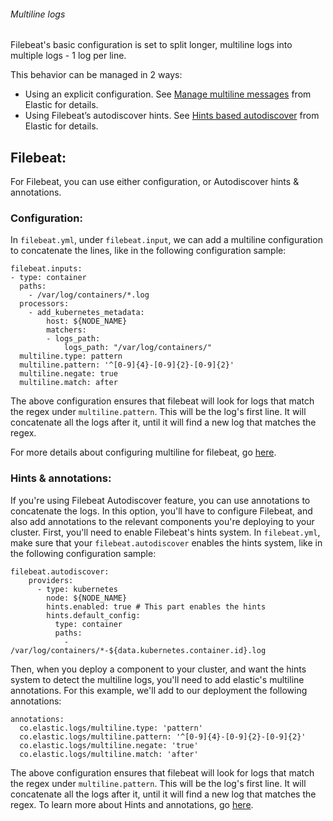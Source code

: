 ###### Multiline logs

Filebeat's basic configuration is set to split longer, multiline logs into multiple logs - 1 log per line.

This behavior can be managed in 2 ways:

* Using an explicit configuration. See [Manage multiline messages](https://www.elastic.co/guide/en/beats/filebeat/current/multiline-examples.html) from Elastic for details.
* Using Filebeat’s autodiscover hints. See [Hints based autodiscover](https://www.elastic.co/guide/en/beats/filebeat/current/configuration-autodiscover-hints.html#_co_elastic_logsmultiline) from Elastic for details.


## Filebeat:
For Filebeat, you can use either configuration, or Autodiscover hints & annotations.

### Configuration:

In `filebeat.yml`, under `filebeat.input`, we can add a multiline configuration to concatenate the lines, like in the following configuration sample:

```shell
filebeat.inputs:
- type: container
  paths:
    - /var/log/containers/*.log
  processors:
    - add_kubernetes_metadata:
        host: ${NODE_NAME}
        matchers:
        - logs_path:
            logs_path: "/var/log/containers/"
  multiline.type: pattern
  multiline.pattern: '^[0-9]{4}-[0-9]{2}-[0-9]{2}'
  multiline.negate: true
  multiline.match: after
```

The above configuration ensures that filebeat will look for logs that match the regex under `multiline.pattern`. This will be the log's first line. It will concatenate all the logs after it, until it will find a new log that matches the regex.

For more details about configuring multiline for filebeat, go [here](https://www.elastic.co/guide/en/beats/filebeat/current/multiline-examples.html#multiline-examples).

### Hints & annotations:

If you're using Filebeat Autodiscover feature, you can use annotations to concatenate the logs.
In this option, you'll have to configure Filebeat, and also add annotations to the relevant components you're deploying to your cluster. 
First, you'll need to enable Filebeat's hints system. In `filebeat.yml`, make sure that your `filebeat.autodiscover` enables the hints system, like in the following configuration sample:

```shell
filebeat.autodiscover:
	providers:
	  - type: kubernetes
	    node: ${NODE_NAME}
	    hints.enabled: true # This part enables the hints
	    hints.default_config:
	      type: container
	      paths:
	        - /var/log/containers/*-${data.kubernetes.container.id}.log
```

Then, when you deploy a component to your cluster, and want the hints system to detect the multiline logs, you'll need to add elastic's multiline annotations.
For this example, we'll add to our deployment the following annotations:
```shell
annotations:
  co.elastic.logs/multiline.type: 'pattern'
  co.elastic.logs/multiline.pattern: '^[0-9]{4}-[0-9]{2}-[0-9]{2}'
  co.elastic.logs/multiline.negate: 'true'
  co.elastic.logs/multiline.match: 'after'
```
The above configuration ensures that filebeat will look for logs that match the regex under `multiline.pattern`. This will be the log's first line. It will concatenate all the logs after it, until it will find a new log that matches the regex.
To learn more about Hints and annotations, go [here](https://www.elastic.co/guide/en/beats/filebeat/current/configuration-autodiscover-hints.html).
